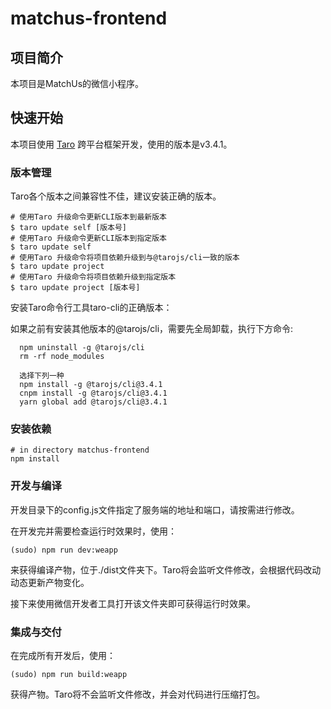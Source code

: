 # matchus-frontend

## 项目简介

本项目是MatchUs的微信小程序。

## 快速开始

本项目使用 [Taro](https://docs.taro.zone/docs/version) 跨平台框架开发，使用的版本是v3.4.1。

### 版本管理

Taro各个版本之间兼容性不佳，建议安装正确的版本。

```shell
# 使用Taro 升级命令更新CLI版本到最新版本
$ taro update self [版本号]
# 使用Taro 升级命令更新CLI版本到指定版本
$ taro update self
# 使用Taro 升级命令将项目依赖升级到与@tarojs/cli一致的版本
$ taro update project 
# 使用Taro 升级命令将项目依赖升级到指定版本
$ taro update project [版本号]
```

安装Taro命令行工具taro-cli的正确版本：

如果之前有安装其他版本的@tarojs/cli，需要先全局卸载，执行下方命令:
```
  npm uninstall -g @tarojs/cli
  rm -rf node_modules

  选择下列一种
  npm install -g @tarojs/cli@3.4.1
  cnpm install -g @tarojs/cli@3.4.1
  yarn global add @tarojs/cli@3.4.1
```

### 安装依赖

```shell
# in directory matchus-frontend
npm install
```

### 开发与编译

开发目录下的config.js文件指定了服务端的地址和端口，请按需进行修改。

在开发完并需要检查运行时效果时，使用：
```shell
(sudo) npm run dev:weapp
```
来获得编译产物，位于./dist文件夹下。Taro将会监听文件修改，会根据代码改动动态更新产物变化。

接下来使用微信开发者工具打开该文件夹即可获得运行时效果。

### 集成与交付

在完成所有开发后，使用：
```shell
(sudo) npm run build:weapp
```
获得产物。Taro将不会监听文件修改，并会对代码进行压缩打包。


